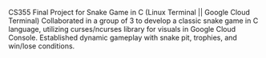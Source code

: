 CS355 Final Project for Snake Game in C (Linux Terminal || Google Cloud Terminal) 
Collaborated in a group of 3 to develop a classic snake game in C language, utilizing curses/ncurses library for visuals in Google Cloud Console. 
Established dynamic gameplay with snake pit, trophies, and win/lose conditions.
